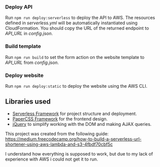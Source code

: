 ### Deploy API
Run `npm run deploy:serverless` to deploy the API to AWS. The resources defined in *serverless.yml* will be automatically instantiated using CloudFormation. You should copy the URL of the returned endpoint to *API_URL* in *config.json*.

### Build template
Run `npm run build` to set the form action on the website template to *API_URL* from *config.json*.

### Deploy website
Run `npm run deploy:static` to deploy the website using the AWS CLI.

## Libraries used
- [Serverless Framework](https://serverless.com) for project structure and deployment.
- [PaperCSS Framework](https://github.com/papercss/papercss) for the frontend design.
- [jQuery](https://jquery.com) to simplify working with the DOM and making AJAX queries.

This project was created from the following guide: https://medium.freecodecamp.org/how-to-build-a-serverless-url-shortener-using-aws-lambda-and-s3-4fbdf70cbf5c

I understand how everything is supposed to work, but due to my lack of experience with AWS i could not get it to run.
